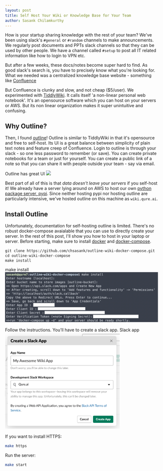 ```yaml
---
layout: post
title: Self Host Your Wiki or Knowledge Base for Your Team
author: Sasank Chilamkurthy
---
```


How is your startup sharing knowledge with the rest of your team?
We've been using slack's `#general` or `#random` channels to make announcements.
We regularly post documents and PPTs slack channels so that they can be used by other people. We have a channel called `#setup` to post all IT related information like how to login to VPN etc.

But after a few weeks, these docs/notes become super hard to find. As good slack's search is, you have to precisely know what you're looking for. What we needed was a centralized knowledge base website - something like [Confluence](https://www.atlassian.com/software/confluence)

But Confluence is clunky and slow, and not cheap ($5/user). We experimented with [TiddlyWiki](https://tiddlywiki.com/). It calls itself 'a non-linear personal web notebook'. It's an opensource software which you can host on your servers or AWS. But its non linear organization makes it super unintuitive and confusing.

## Why Outline?

Then, I found [outline](https://www.getoutline.com/)! Outline is similar to TiddlyWiki in that it's opensource and free to self-host. Its UI is a great balance between simplicity of plain text notes and feature creep of Confluence. Login to outline is through your slack - so one less password to remember (or save). You can create private notebooks for a team or just for yourself. You can create a public link of a note so that you can share it with people outside your team - say via email.

<span class="marginnote">
    Outline has great UI
</span>
<img src='https://www.getoutline.com/screenshot.png'>


Best part of all of this is that *data doesn't leave your servers* if you self-host it!
We already have a server lying around on AWS to host our own [python package server, pypi](https://en.wikipedia.org/wiki/Python_Package_Index). Since neither hosting pypi nor hosting outline are particularly intensive, we've hosted outline on this machine as `wiki.qure.ai`.

## Install Outline

Unfortunately, documentation for self-hosting outline is limited. There's no robust docker-compose avaialable that you can use to directly create your server. In the rest of this post, I'll show you how to host in your laptop or server. Before starting, make sure to install [docker](https://docs.docker.com/get-docker/) and [docker-compose](https://docs.docker.com/compose/install/).

```
git clone https://github.com/chsasank/outline-wiki-docker-compose.git
cd outline-wiki-docker-compose
make install
```
<span class="marginnote">
    make install
</span>
<img src='/assets/images/outline/make_install.png'>


Follow the instructions. You'll have to create a slack app.
<span class="marginnote">
   Slack app
</span>
<img style="max-width: 75%;" src='/assets/images/outline/slack_app.png'>


If you want to install HTTPS:

```bash
make https
```

Run the server:

```bash
make start
```